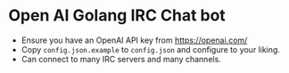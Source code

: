 # Open AI Golang IRC Chat bot

* Ensure you have an OpenAI API key from https://openai.com/
* Copy `config.json.example` to `config.json` and configure to your liking.
* Can connect to many IRC servers and many channels.
